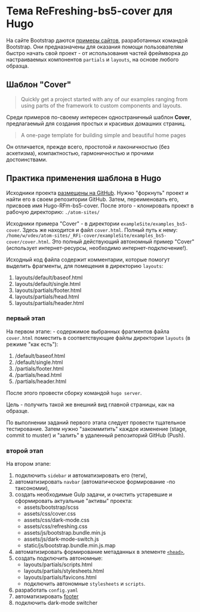 # Тема ReFreshing-bs5-cover для Hugo

На сайте Bootstrap даются [примеры сайтов](https://getbootstrap.com/docs/5.0/examples/), разработанных командой Bootstrap. Они предназначены для оказания помощи пользователям быстро начать свой проект - от использования частей фреймворка до настраиваемых компонентов `partials` и `layouts`, на основе любого образца.

## Шаблон "Cover"

> Quickly get a project started with any of our examples ranging from using parts of the framework to custom components and layouts.

Среди примеров по-своему интересен одностраничный шаблон **Cover**, предлагаемый для создания простых и красивых домашних страниц.

> A one-page template for building simple and beautiful home pages

Он отличается, прежде всего, простотой и лаконичностью (без аскетизма), компактностью, гармоничностью и прочими достоинствами.

## Практика применения шаблона в Hugo

Исходники проекта [размещены на GitHub](https://github.com/vBuresh/Hugo-RFi-bs5-cover). Нужно "форкнуть" проект и найти его в своем репозитории GitHub. Затем, переименовать его, присвоев имя Hugo-RFm-bs5-cover. После этого - клонировать проект в рабочую директорию: `./atom-sites/`

Исходники примера "Cover" - в директории `exampleSite/examples_bs5-cover`. Здесь же находится и файл `cover.html`. Полный путь к нему: `/home/w/vdev/atom-sites/_RFi-cover/exampleSite/examples_bs5-cover/cover.html`. Это полный действующий автономный пример "Cover" (использует интернет-ресурсы, необходимо интернет-подключение!).

Исходный код файла содержит комментарии, которые помогут выделить фрагменты, для помещения в директорию `layouts`:

1.  layouts/default/baseof.html
2.  layouts/default/single.html
3.  layouts/partials/footer.html
4.  layouts/partials/head.html
5.  layouts/partials/header.html

### первый этап

На первом этапе: - содержимое выбранных фрагментов файла `cover.html` поместить в соответствующие файлы директории `layouts` (в режиме "как есть"):

1.  /default/baseof.html
2.  /default/single.html
3.  /partials/footer.html
4.  /partials/head.html
5.  /partials/header.html

После этого провести сборку командой `hugo server`.

Цель - получить такой же внешний вид главной страницы, как на образце.

По выполнении заданий первого этапа следует провести тщательное тестирование. Затем нужно "закоммитить" каждое изменение (stage, commit to muster) и "залить" в удаленный репозиторий GitHub (Push).

### второй этап

На втором этапе:

1.  подключить `sidebar` и автоматизировать его (теги),
2.  автоматизировать `navbar` (автоматическое формирование -по таксономии),
3.  создать необходимые Gulp задачи, и очистить устаревшие и сформировать актуальные "активы" проекта:
    -   assets/bootstrap/scss
    -   assets/css/cover.css
    -   assets/css/dark-mode.css
    -   assets/css/refreshing.css
    -   assets/js/bootstrap.bundle.min.js
    -   assets/js/dark-mode-switch.js
    -   static/js/bootstrap.bundle.min.js.map
4.  автоматизировать формирование метаданных в элементе [`<head>`](https://developer.mozilla.org/ru/docs/Web/HTML/Element/head),
5.  создать подключить автономные:
    -   layouts/partials/scripts.html
    -   layouts/partials/stylesheets.html
    -   layouts/partials/favicons.html
    -   подключить автономные `stylesheets` и `scripts`.
6.  разработать `config.yaml`
7.  автоматизировать [footer](https://developer.mozilla.org/ru/docs/Web/HTML/Element/footer)
8.  подключить dark-mode switcher
